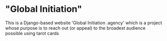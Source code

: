 # "Global Initiation"

This is a Django-based website 'Global Initiation .agency' which is a project whose purpose is to reach out (or appeal) to the broadest audience possible using tarot cards
